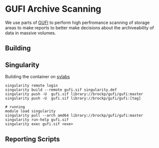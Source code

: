 # GUFI Archive Scanning

We use parts of [GUFI](https://github.com/mar-file-system/GUFI/) to perform high
perfromance scanning of storage areas to make reports to better make decisions
about the archiveability of data in massive volumes.

## Building


## Singularity

Building the container on [sylabs](https://cloud.sylabs.io/tokens)

```
singularity remote login
singularity build --remote gufi.sif singularity.def 
singularity push -U  gufi.sif library://brockp/gufi/gufi:master
singularity push -U  gufi.sif library://brockp/gufi/gufi:[tag]
```

```
# running
module load singularity
singularity pull --arch amd64 library://brockp/gufi/gufi:master
singularity run-help gufi.sif
singularity exec gufi.sif <exe>
```


## Reporting Scripts
